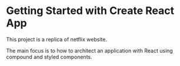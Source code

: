 # Getting Started with Create React App

This project is a replica of netflix website.

The main focus is to how to architect an application with React using compound and styled components.